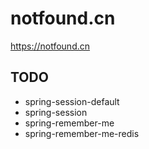 # notfound.cn

https://notfound.cn

## TODO

- spring-session-default
- spring-session
- spring-remember-me
- spring-remember-me-redis
